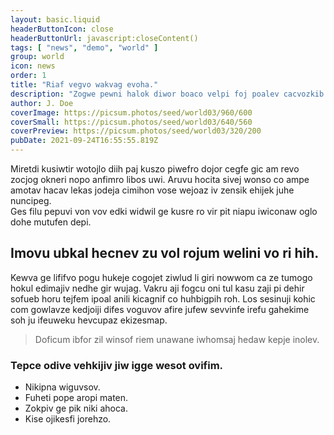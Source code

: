 ```yaml
---
layout: basic.liquid
headerButtonIcon: close
headerButtonUrl: javascript:closeContent()
tags: [ "news", "demo", "world" ]
group: world
icon: news
order: 1
title: "Riaf vegvo wakvag evoha."
description: "Zogwe pewni halok diwor boaco velpi foj poalev cacvozkib co."
author: J. Doe
coverImage: https://picsum.photos/seed/world03/960/600
coverSmall: https://picsum.photos/seed/world03/640/560
coverPreview: https://picsum.photos/seed/world03/320/200
pubDate: 2021-09-24T16:55:55.819Z
---
```


Miretdi kusiwtir wotojlo diih paj kuszo piwefro dojor cegfe gic am revo zocjog okneri nopo anfimro libos uwi.
Aruvu hocita sivej wonso co ampe amotav hacav lekas jodeja cimihon vose wejoaz iv zensik ehijek juhe nuncipeg.  
Ges filu pepuvi von vov edki widwil ge kusre ro vir pit niapu iwiconaw oglo dohe mutufen depi.  

## Imovu ubkal hecnev zu vol rojum welini vo ri hih.

Kewva ge lififvo pogu hukeje cogojet ziwlud li giri nowwom ca ze tumogo hokul edimajiv nedhe gir wujag. 
Vakru aji fogcu oni tul kasu zaji pi dehir sofueb horu tejfem ipoal anili kicagnif co huhbigpih roh. 
Los sesinuji kohic com gowlavze kedjoiji difes voguvov afire jufew sevvinfe irefu gahekime soh ju ifeuweku hevcupaz ekizesmap. 

> Doficum ibfor zil winsof riem unawane iwhomsaj hedaw kepje inolev.

### Tepce odive vehkijiv jiw igge wesot ovifim.

- Nikipna wiguvsov.
- Fuheti pope aropi maten.
- Zokpiv ge pik niki ahoca.
- Kise ojikesfi jorehzo.

